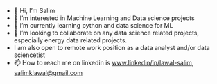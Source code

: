 - 👋 Hi, I’m Salim
- 👀 I’m interested in Machine Learning and Data science projects
- 🌱 I’m currently learning python and data science for ML
- 💞️ I’m looking to collaborate on any data science related projects, especially energy data related projects.
- I am also open to remote work position as a data analyst and/or data sciencetist
- 📫 How to reach me on linkedin is www.linkedin/in/lawal-salim, salimklawal@gmail.com

<!---
elsirleem/elsirleem is a ✨ special ✨ repository because its `README.md` (this file) appears on your GitHub profile.
You can click the Preview link to take a look at your changes.
--->
